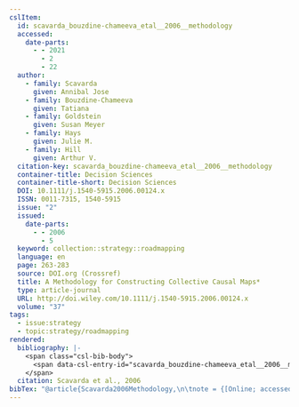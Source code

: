 ```yaml
---
cslItem:
  id: scavarda_bouzdine-chameeva_etal__2006__methodology
  accessed:
    date-parts:
      - - 2021
        - 2
        - 22
  author:
    - family: Scavarda
      given: Annibal Jose
    - family: Bouzdine-Chameeva
      given: Tatiana
    - family: Goldstein
      given: Susan Meyer
    - family: Hays
      given: Julie M.
    - family: Hill
      given: Arthur V.
  citation-key: scavarda_bouzdine-chameeva_etal__2006__methodology
  container-title: Decision Sciences
  container-title-short: Decision Sciences
  DOI: 10.1111/j.1540-5915.2006.00124.x
  ISSN: 0011-7315, 1540-5915
  issue: "2"
  issued:
    date-parts:
      - - 2006
        - 5
  keyword: collection::strategy::roadmapping
  language: en
  page: 263-283
  source: DOI.org (Crossref)
  title: A Methodology for Constructing Collective Causal Maps*
  type: article-journal
  URL: http://doi.wiley.com/10.1111/j.1540-5915.2006.00124.x
  volume: "37"
tags:
  - issue:strategy
  - topic:strategy/roadmapping
rendered:
  bibliography: |-
    <span class="csl-bib-body">
      <span data-csl-entry-id="scavarda_bouzdine-chameeva_etal__2006__methodology" class="csl-entry">Scavarda, A. J., Bouzdine-Chameeva, T., Goldstein, S. M., Hays, J. M., &#38; Hill, A. V. 2006. A Methodology for Constructing Collective Causal Maps*. <i>Decision Sciences</i>, <i>37</i>(2), 263–283. <a href='https://doi.org/10.1111/j.1540-5915.2006.00124.x'>https://doi.org/10.1111/j.1540-5915.2006.00124.x</a></span>
    </span>
  citation: Scavarda et al., 2006
bibTex: "@article{Scavarda2006Methodology,\n\tnote = {[Online; accessed 2021-02-22]},\n\tauthor = {Scavarda, Annibal Jose and Bouzdine-Chameeva, Tatiana and Goldstein, Susan Meyer and Hays, Julie M. and Hill, Arthur V.},\n\tjournal = {Decision Sciences},\n\tnumber = {2},\n\tyear = {2006},\n\tmonth = {5},\n\tpages = {263--283},\n\ttitle = {A {Methodology} for {Constructing} {Collective} {Causal} {Maps}*},\n\thowpublished = {http://doi.wiley.com/10.1111/j.1540-5915.2006.00124.x},\n\tvolume = {37},\n}\n\n"
---
```

